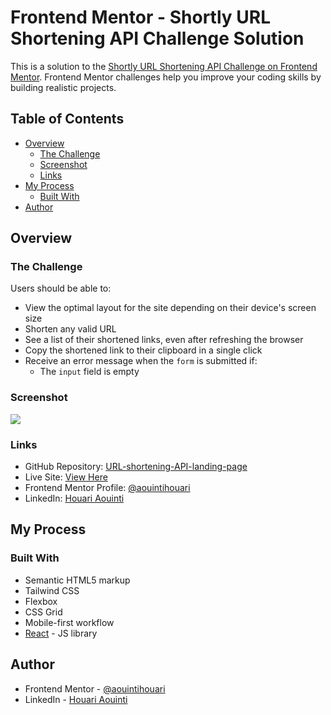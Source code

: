 # Frontend Mentor - Shortly URL Shortening API Challenge Solution

This is a solution to the [Shortly URL Shortening API Challenge on Frontend Mentor](https://www.frontendmentor.io/challenges/url-shortening-api-landing-page-2ce3ob-G). Frontend Mentor challenges help you improve your coding skills by building realistic projects.

## Table of Contents

- [Overview](#overview)
  - [The Challenge](#the-challenge)
  - [Screenshot](#screenshot)
  - [Links](#links)
- [My Process](#my-process)
  - [Built With](#built-with)
- [Author](#author)

## Overview

### The Challenge

Users should be able to:

- View the optimal layout for the site depending on their device's screen size
- Shorten any valid URL
- See a list of their shortened links, even after refreshing the browser
- Copy the shortened link to their clipboard in a single click
- Receive an error message when the `form` is submitted if:
  - The `input` field is empty

### Screenshot

![](./screenshot.jpg)

### Links

- GitHub Repository: [URL-shortening-API-landing-page](https://github.com/aouintihouari/URL-shortening-API-landing-page)
- Live Site: [View Here](https://aouintihouari.github.io/URL-shortening-API-landing-page/)
- Frontend Mentor Profile: [@aouintihouari](https://www.frontendmentor.io/profile/aouintihouari)
- LinkedIn: [Houari Aouinti](https://www.linkedin.com/in/houariaouinti/)

## My Process

### Built With

- Semantic HTML5 markup
- Tailwind CSS
- Flexbox
- CSS Grid
- Mobile-first workflow
- [React](https://react.dev/) - JS library

## Author

- Frontend Mentor - [@aouintihouari](https://www.frontendmentor.io/profile/aouintihouari)
- LinkedIn - [Houari Aouinti](https://www.linkedin.com/in/houariaouinti/)

